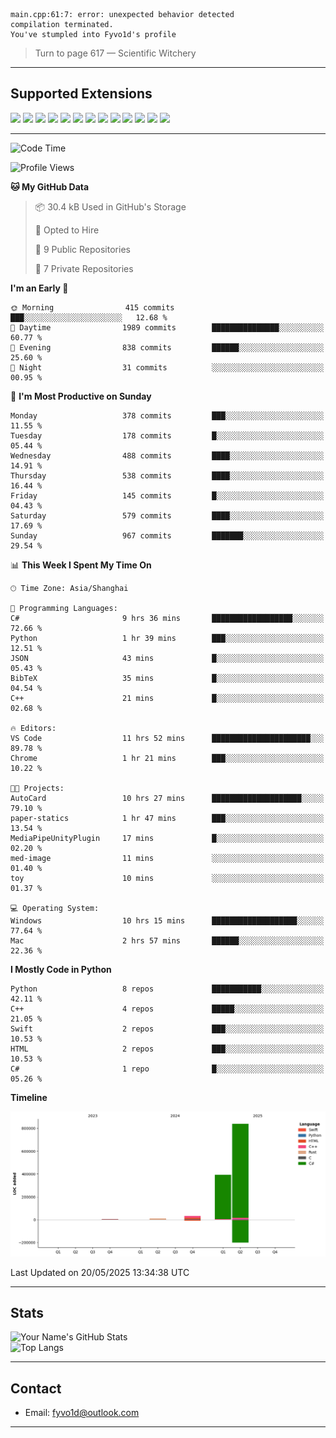 ```
main.cpp:61:7: error: unexpected behavior detected
compilation terminated.
You've stumpled into Fyvo1d's profile
```

> Turn to page 617 — Scientific Witchery

---

## Supported Extensions

<p align="left">
  <img src="https://cdn.jsdelivr.net/gh/devicons/devicon/icons/cplusplus/cplusplus-original.svg" height="40" />
  <img src="https://cdn.jsdelivr.net/gh/devicons/devicon/icons/csharp/csharp-original.svg" height="40" />
  <img src="https://cdn.jsdelivr.net/gh/devicons/devicon/icons/python/python-original.svg" height="40" />
  <img src="https://cdn.jsdelivr.net/gh/devicons/devicon/icons/swift/swift-original.svg" height="40" />
  <img src="https://cdn.jsdelivr.net/gh/devicons/devicon/icons/git/git-original.svg" height="40" />
  <img src="https://cdn.jsdelivr.net/gh/devicons/devicon/icons/docker/docker-original.svg" height="40" />
  <img src="https://cdn.jsdelivr.net/gh/devicons/devicon/icons/vscode/vscode-original.svg" height="40" />
  <img src="https://www.vulkan.org/user/themes/vulkan/images/logo/vulkan-logo.svg" height="40" />
  <img src="https://cdn.jsdelivr.net/gh/devicons/devicon/icons/opengl/opengl-original.svg" height="40" />
  <img src="https://cdn.jsdelivr.net/gh/devicons/devicon/icons/pytorch/pytorch-original.svg" height="40" />
  <img src="https://cdn.jsdelivr.net/gh/devicons/devicon/icons/unity/unity-original.svg" height="40" />
  <img src="https://cdn.jsdelivr.net/gh/devicons/devicon/icons/unrealengine/unrealengine-original.svg" height="40" />
  <img src="https://cdn.jsdelivr.net/gh/devicons/devicon/icons/cmake/cmake-original.svg" height="40" />
</p>


---

<!--START_SECTION:waka-->
![Code Time](http://img.shields.io/badge/Code%20Time-143%20hrs%2021%20mins-blue)

![Profile Views](http://img.shields.io/badge/Profile%20Views-10-blue)

**🐱 My GitHub Data** 

> 📦 30.4 kB Used in GitHub's Storage 
 > 
> 💼 Opted to Hire
 > 
> 📜 9 Public Repositories 
 > 
> 🔑 7 Private Repositories 
 > 
**I'm an Early 🐤** 

```text
🌞 Morning                415 commits         ███░░░░░░░░░░░░░░░░░░░░░░   12.68 % 
🌆 Daytime                1989 commits        ███████████████░░░░░░░░░░   60.77 % 
🌃 Evening                838 commits         ██████░░░░░░░░░░░░░░░░░░░   25.60 % 
🌙 Night                  31 commits          ░░░░░░░░░░░░░░░░░░░░░░░░░   00.95 % 
```
📅 **I'm Most Productive on Sunday** 

```text
Monday                   378 commits         ███░░░░░░░░░░░░░░░░░░░░░░   11.55 % 
Tuesday                  178 commits         █░░░░░░░░░░░░░░░░░░░░░░░░   05.44 % 
Wednesday                488 commits         ████░░░░░░░░░░░░░░░░░░░░░   14.91 % 
Thursday                 538 commits         ████░░░░░░░░░░░░░░░░░░░░░   16.44 % 
Friday                   145 commits         █░░░░░░░░░░░░░░░░░░░░░░░░   04.43 % 
Saturday                 579 commits         ████░░░░░░░░░░░░░░░░░░░░░   17.69 % 
Sunday                   967 commits         ███████░░░░░░░░░░░░░░░░░░   29.54 % 
```


📊 **This Week I Spent My Time On** 

```text
🕑︎ Time Zone: Asia/Shanghai

💬 Programming Languages: 
C#                       9 hrs 36 mins       ██████████████████░░░░░░░   72.66 % 
Python                   1 hr 39 mins        ███░░░░░░░░░░░░░░░░░░░░░░   12.51 % 
JSON                     43 mins             █░░░░░░░░░░░░░░░░░░░░░░░░   05.43 % 
BibTeX                   35 mins             █░░░░░░░░░░░░░░░░░░░░░░░░   04.54 % 
C++                      21 mins             █░░░░░░░░░░░░░░░░░░░░░░░░   02.68 % 

🔥 Editors: 
VS Code                  11 hrs 52 mins      ██████████████████████░░░   89.78 % 
Chrome                   1 hr 21 mins        ███░░░░░░░░░░░░░░░░░░░░░░   10.22 % 

🐱‍💻 Projects: 
AutoCard                 10 hrs 27 mins      ████████████████████░░░░░   79.10 % 
paper-statics            1 hr 47 mins        ███░░░░░░░░░░░░░░░░░░░░░░   13.54 % 
MediaPipeUnityPlugin     17 mins             █░░░░░░░░░░░░░░░░░░░░░░░░   02.20 % 
med-image                11 mins             ░░░░░░░░░░░░░░░░░░░░░░░░░   01.40 % 
toy                      10 mins             ░░░░░░░░░░░░░░░░░░░░░░░░░   01.37 % 

💻 Operating System: 
Windows                  10 hrs 15 mins      ███████████████████░░░░░░   77.64 % 
Mac                      2 hrs 57 mins       ██████░░░░░░░░░░░░░░░░░░░   22.36 % 
```

**I Mostly Code in Python** 

```text
Python                   8 repos             ███████████░░░░░░░░░░░░░░   42.11 % 
C++                      4 repos             █████░░░░░░░░░░░░░░░░░░░░   21.05 % 
Swift                    2 repos             ███░░░░░░░░░░░░░░░░░░░░░░   10.53 % 
HTML                     2 repos             ███░░░░░░░░░░░░░░░░░░░░░░   10.53 % 
C#                       1 repo              █░░░░░░░░░░░░░░░░░░░░░░░░   05.26 % 
```



**Timeline**

![Lines of Code chart](https://raw.githubusercontent.com/FyVoid/FyVoid/main/assets/bar_graph.png)


 Last Updated on 20/05/2025 13:34:38 UTC
<!--END_SECTION:waka-->

---

## Stats

![Your Name's GitHub Stats](https://github-readme-stats.vercel.app/api?username=fyvoid&show_icons=true&theme=tokyonight)  
![Top Langs](https://github-readme-stats.vercel.app/api/top-langs/?username=fyvoid&layout=compact&theme=tokyonight)

---

## Contact

- Email: [fyvo1d@outlook.com](fyvo1d@outlook.com)  

---
